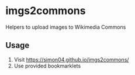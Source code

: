 # imgs2commons

Helpers to upload images to Wikimedia Commons

## Usage

1. Visit https://simon04.github.io/imgs2commons/
2. Use provided bookmarklets

